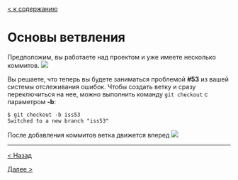 [< к содержанию](./readme.md)


# Основы ветвления
Предположим, вы работаете над проектом и уже имеете несколько коммитов.
![](https://git-scm.com/book/en/v2/images/basic-branching-2.png)

Вы решаете, что теперь вы будете заниматься проблемой **#53** из вашей системы отслеживания ошибок. Чтобы создать ветку и сразу переключиться на нее, можно выполнить команду `git checkout` с параметром **-b**:
```
$ git checkout -b iss53
Switched to a new branch "iss53"
```
После добавления коммитов ветка движется вперед
![](https://git-scm.com/book/en/v2/images/basic-branching-3.png)

---
[< Назад](./branching.md)

[Далее >](./branching2.md)